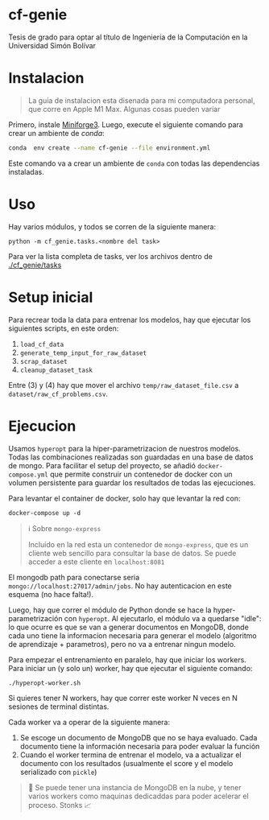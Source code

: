 # cf-genie

Tesis de grado para optar al título de Ingeniería de la Computación en la Universidad Simón Bolívar

# Instalacion

> La guia de instalacion esta disenada para mi computadora personal, que corre en Apple M1 Max. Algunas cosas pueden variar

Primero, instale [Miniforge3](https://github.com/conda-forge/miniforge/releases/latest/download/Miniforge3-MacOSX-arm64.sh). Luego, execute el siguiente comando para crear un ambiente de _conda_:

```bash
conda  env create --name cf-genie --file environment.yml
```

Este comando va a crear un ambiente de `conda` con todas las dependencias instaladas.


# Uso

Hay varios módulos, y todos se corren de la siguiente manera:

```shell
python -m cf_genie.tasks.<nombre del task>
```

Para ver la lista completa de tasks, ver los archivos dentro de [./cf_genie/tasks](./cf_genie/tasks)

# Setup inicial

Para recrear toda la data para entrenar los modelos, hay que ejecutar los siguientes scripts, en este orden:

1. `load_cf_data`
2. `generate_temp_input_for_raw_dataset`
3. `scrap_dataset`
4. `cleanup_dataset_task`

Entre (3) y (4) hay que mover el archivo `temp/raw_dataset_file.csv` a `dataset/raw_cf_problems.csv`.

# Ejecucion

Usamos `hyperopt` para la hiper-parametrizacion de nuestros modelos. Todas las combinaciones realizadas son guardadas en una base de datos de mongo. Para facilitar el setup del proyecto, se añadió `docker-compose.yml` que permite construir un contenedor de docker con un volumen persistente para guardar los resultados de todas las ejecuciones.

Para levantar el container de docker, solo hay que levantar la red con:

```shell
docker-compose up -d
```

> ℹ️ Sobre `mongo-express`
>
> Incluido en la red esta un contenedor de `mongo-express`, que es un cliente web sencillo para consultar la base de datos. Se puede acceder a este cliente en `localhost:8081`

El mongodb path para conectarse seria `mongo://localhost:27017/admin/jobs`. No hay autenticacion en este esquema (no hace falta!).

Luego, hay que correr el módulo de Python donde se hace la hyper-parametrización con `hyperopt`. Al ejecutarlo, el módulo va a quedarse "idle": lo que ocurre es que se van a generar documentos en MongoDB, donde cada uno tiene la informacion necesaria para generar el modelo (algoritmo de aprendizaje + parametros), pero no va a entrenar ningun modelo.

Para empezar el entrenamiento en paralelo, hay que iniciar los workers. Para iniciar un (y solo un) worker, hay que ejecutar el siguiente comando:

```bash
./hyperopt-worker.sh
```

Si quieres tener N workers, hay que correr este worker N veces en N sesiones de terminal distintas.

Cada worker va a operar de la siguiente manera:

1. Se escoge un documento de MongoDB que no se haya evaluado. Cada documento tiene la información necesaria para poder evaluar la función
2. Cuando el worker termina de entrenar el modelo, va a actualizar el documento con los resultados (usualmente el score y el modelo serializado con `pickle`)

> 🚀 Se puede tener una instancia de MongoDB en la nube, y tener varios workers como maquinas dedicaddas para poder acelerar el proceso. Stonks 📈
